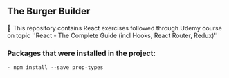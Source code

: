 ## The Burger Builder

📝 This repository contains React exercises followed through Udemy course on topic ''React - The Complete Guide (incl Hooks, React Router, Redux)''


### Packages that were installed in the project:

	- npm install --save prop-types